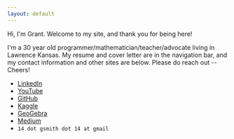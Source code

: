 ```yaml
---
layout: default
---
```


Hi, I'm Grant. Welcome to my site, and thank you for being here!

I'm a 30 year old programmer/mathematician/teacher/advocate
living in Lawrence Kansas.  My resume and cover letter are
in the navigation bar, and my contact information and other
sites are below.  Please do reach out -- Cheers!

- [LinkedIn](https://www.linkedin.com/in/grant-smith-895b64a4/)
- [YouTube](https://www.youtube.com/@grantsmith3653/featured)
- [GitHub](https://github.com/GSmithApps)
- [Kaggle](https://www.kaggle.com/grannysmithapples)
- [GeoGebra](https://www.geogebra.org/u/gsmithapples)
- [Medium](https://medium.com/@14.gsmith.14)
- `14 dot gsmith dot 14 at gmail`

